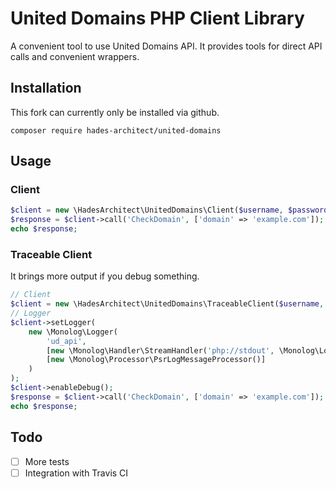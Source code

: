 # United Domains PHP Client Library 

A convenient tool to use United Domains API. It provides tools for direct API calls and convenient wrappers.

## Installation

This fork can currently only be installed via github.

```
composer require hades-architect/united-domains
```

## Usage

### Client

```php
$client = new \HadesArchitect\UnitedDomains\Client($username, $password);
$response = $client->call('CheckDomain', ['domain' => 'example.com']);
echo $response;
```

### Traceable Client 

It brings more output if you debug something.

```php
// Client
$client = new \HadesArchitect\UnitedDomains\TraceableClient($username, $password);
// Logger 
$client->setLogger(
    new \Monolog\Logger(
        'ud_api',
        [new \Monolog\Handler\StreamHandler('php://stdout', \Monolog\Logger::DEBUG)],
        [new \Monolog\Processor\PsrLogMessageProcessor()]
    )
);
$client->enableDebug();
$response = $client->call('CheckDomain', ['domain' => 'example.com']);
echo $response;
```

## Todo

- [ ] More tests
- [ ] Integration with Travis CI
